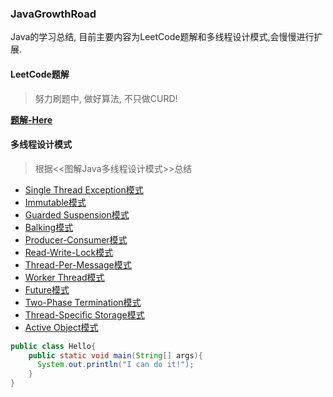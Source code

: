 ### JavaGrowthRoad
Java的学习总结, 目前主要内容为LeetCode题解和多线程设计模式,会慢慢进行扩展.

#### <i class="fas fa-tags"></i>LeetCode题解
>努力刷题中, 做好算法, 不只做CURD!

[**<i class="far fa-compass"></i>题解-Here** ](https://github.com/youngxinler/JavaGrowthRoad/tree/master/LeetCode/src/com) 


#### <i class="fas fa-tags"></i>多线程设计模式
>根据<<图解Java多线程设计模式>>总结

- [Single Thread Exception模式](https://github.com/youngxinler/JavaGrowthRoad/tree/master/MultiThread/src/com/graphic/singleThreadException)
- [Immutable模式](https://github.com/youngxinler/JavaGrowthRoad/tree/master/MultiThread/src/com/graphic/immutable)
- [Guarded Suspension模式](https://github.com/youngxinler/JavaGrowthRoad/tree/master/MultiThread/src/com/graphic/guardedSuspension)
- [Balking模式](https://github.com/youngxinler/JavaGrowthRoad/tree/master/MultiThread/src/com/graphic/balking)
- [Producer-Consumer模式](https://github.com/youngxinler/JavaGrowthRoad/tree/master/MultiThread/src/com/graphic/producerAndConsumer)
- [Read-Write-Lock模式](https://github.com/youngxinler/JavaGrowthRoad/tree/master/MultiThread/src/com/graphic/readWriteLock)
- [Thread-Per-Message模式](https://github.com/youngxinler/JavaGrowthRoad/tree/master/MultiThread/src/com/graphic/threadPerMessage)
- [Worker Thread模式](https://github.com/youngxinler/JavaGrowthRoad/tree/master/MultiThread/src/com/graphic/workerThread)
- [Future模式](https://github.com/youngxinler/JavaGrowthRoad/tree/master/MultiThread/src/com/graphic/future)
- [Two-Phase Termination模式](https://github.com/youngxinler/JavaGrowthRoad/tree/master/MultiThread/src/com/graphic/twoPhaseTermination)
- [Thread-Specific Storage模式](https://github.com/youngxinler/JavaGrowthRoad/tree/master/MultiThread/src/com/graphic/threadSpecificStorage)
- [Active Object模式](https://github.com/youngxinler/JavaGrowthRoad/tree/master/MultiThread/src/com/graphic/activeObject)

```java
public class Hello{
    public static void main(String[] args){
      System.out.println("I can do it!");
    }
}
```
